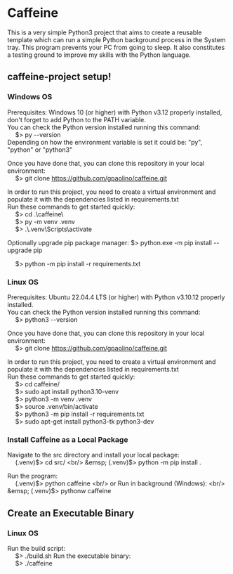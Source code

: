 # Caffeine
This is a very simple Python3 project that aims to create a reusable template which can run a simple Python background process in the System tray.
This program prevents your PC from going to sleep. It also constitutes a testing ground to improve my skills with the Python language.

## caffeine-project setup!

### Windows OS
Prerequisites: Windows 10 (or higher) with Python v3.12 properly installed, don't forget to add Python to the PATH variable. <br/>
You can check the Python version installed running this command: <br/>
&emsp; $> py --version <br/>
Depending on how the environment variable is set it could be: "py", "python" or "python3" <br/>

Once you have done that, you can clone this repository in your local environment: <br/>
&emsp; $> git clone https://github.com/gpaolino/caffeine.git

In order to run this project, you need to create a virtual environment and populate it with the dependencies listed in requirements.txt <br/>
Run these commands to get started quickly: <br/>
&emsp; $> cd .\caffeine\ <br/>
&emsp; $> py -m venv .venv <br/>
&emsp; $> .\\.venv\Scripts\activate <br/>

Optionally upgrade pip package manager: $> python.exe -m pip install --upgrade pip <br/>

&emsp; $> python -m pip install -r requirements.txt <br/>

### Linux OS
Prerequisites: Ubuntu 22.04.4 LTS (or higher) with Python v3.10.12 properly installed. <br/>
You can check the Python version installed running this command: <br/>
&emsp; $> python3 --version <br/>

Once you have done that, you can clone this repository in your local environment: <br/>
&emsp; $> git clone https://github.com/gpaolino/caffeine.git

In order to run this project, you need to create a virtual environment and populate it with the dependencies listed in requirements.txt <br/>
Run these commands to get started quickly: <br/>
&emsp; $> cd caffeine/ <br/>
&emsp; $> sudo apt install python3.10-venv <br/>
&emsp; $> python3 -m venv .venv <br/>
&emsp; $> source .venv/bin/activate <br/>
&emsp; $> python3 -m pip install -r requirements.txt <br/>
&emsp; $> sudo apt-get install python3-tk python3-dev <br/>

### Install Caffeine as a Local Package
Navigate to the src directory and install your local package: <br/>
&emsp; (.venv)$> cd src/ <br/>
&emsp; (.venv)$> python -m pip install . <br/>

Run the program: <br/>
&emsp; (.venv)$> python caffeine <br/>
or Run in background (Windows): <br/>
&emsp; (.venv)$> pythonw caffeine <br/>

## Create an Executable Binary

### Linux OS
Run the build script: <br/>
&emsp; $> ./build.sh
Run the executable binary: <br/>
&emsp; $> ./caffeine
